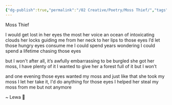 ```yaml
---
{"dg-publish":true,"permalink":"/02 Creative/Poetry/Moss Thief/","tags":["poem","Writing"],"noteIcon":"","created":"2025-10-22T10:52:02.428-04:00"}
---
```


Moss Thief

I would get lost in her eyes the most
her voice an ocean of intoxicating clouds
her locks guiding me
from her neck
to her lips
to those eyes
I’d let those hungry eyes consume me
I could spend years wondering
I could spend a lifetime chasing those eyes

but I won't
after all, it’s awfully embarrassing to be burgled
she got her moss, I have plenty of it
I wanted to give her a forest full of it
but I won’t

and one evening
those eyes wanted my moss
and just like that
she took my moss
I let her take it, I'd do anything for those eyes
I helped her steal my moss from me
but not anymore

~ Lewa 💚